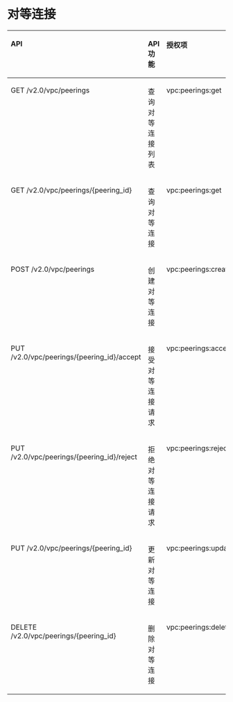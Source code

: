 # 对等连接<a name="ZH-CN_TOPIC_0201534122"></a>

<a name="table967413133817"></a>
<table><thead align="left"><tr id="row9708231163820"><th class="cellrowborder" valign="top" width="37%" id="mcps1.1.5.1.1"><p id="p1970823143813"><a name="p1970823143813"></a><a name="p1970823143813"></a>API</p>
</th>
<th class="cellrowborder" valign="top" width="22%" id="mcps1.1.5.1.2"><p id="p12638211185918"><a name="p12638211185918"></a><a name="p12638211185918"></a>API功能</p>
</th>
<th class="cellrowborder" valign="top" width="15%" id="mcps1.1.5.1.3"><p id="p137081931143810"><a name="p137081931143810"></a><a name="p137081931143810"></a>授权项</p>
</th>
<th class="cellrowborder" valign="top" width="26%" id="mcps1.1.5.1.4"><p id="p1366363695811"><a name="p1366363695811"></a><a name="p1366363695811"></a>授权项作用域</p>
</th>
</tr>
</thead>
<tbody><tr id="row197081331113817"><td class="cellrowborder" valign="top" width="37%" headers="mcps1.1.5.1.1 "><p id="p143974820139"><a name="p143974820139"></a><a name="p143974820139"></a>GET /v2.0/vpc/peerings</p>
</td>
<td class="cellrowborder" valign="top" width="22%" headers="mcps1.1.5.1.2 "><p id="p7482131816133"><a name="p7482131816133"></a><a name="p7482131816133"></a>查询对等连接列表</p>
</td>
<td class="cellrowborder" valign="top" width="15%" headers="mcps1.1.5.1.3 "><p id="p13892440173820"><a name="p13892440173820"></a><a name="p13892440173820"></a>vpc:peerings:get</p>
</td>
<td class="cellrowborder" valign="top" width="26%" headers="mcps1.1.5.1.4 "><a name="ul66241846203119"></a><a name="ul66241846203119"></a><ul id="ul66241846203119"><li>支持：项目（Project）</li><li>不支持：企业项目（Enterprise Project）</li></ul>
</td>
</tr>
<tr id="row15709203163811"><td class="cellrowborder" valign="top" width="37%" headers="mcps1.1.5.1.1 "><p id="p17649343101319"><a name="p17649343101319"></a><a name="p17649343101319"></a>GET /v2.0/vpc/peerings/{peering_id}</p>
</td>
<td class="cellrowborder" valign="top" width="22%" headers="mcps1.1.5.1.2 "><p id="p1549015468132"><a name="p1549015468132"></a><a name="p1549015468132"></a>查询对等连接</p>
</td>
<td class="cellrowborder" valign="top" width="15%" headers="mcps1.1.5.1.3 "><p id="p1940834512014"><a name="p1940834512014"></a><a name="p1940834512014"></a>vpc:peerings:get</p>
</td>
<td class="cellrowborder" valign="top" width="26%" headers="mcps1.1.5.1.4 "><a name="ul95023481322"></a><a name="ul95023481322"></a><ul id="ul95023481322"><li>支持：项目（Project）</li><li>不支持：企业项目（Enterprise Project）</li></ul>
</td>
</tr>
<tr id="row1670914317388"><td class="cellrowborder" valign="top" width="37%" headers="mcps1.1.5.1.1 "><p id="p181448651411"><a name="p181448651411"></a><a name="p181448651411"></a>POST /v2.0/vpc/peerings</p>
</td>
<td class="cellrowborder" valign="top" width="22%" headers="mcps1.1.5.1.2 "><p id="p8638811165911"><a name="p8638811165911"></a><a name="p8638811165911"></a>创建对等连接</p>
</td>
<td class="cellrowborder" valign="top" width="15%" headers="mcps1.1.5.1.3 "><p id="p1724712431387"><a name="p1724712431387"></a><a name="p1724712431387"></a>vpc:peerings:create</p>
</td>
<td class="cellrowborder" valign="top" width="26%" headers="mcps1.1.5.1.4 "><a name="ul15513950173211"></a><a name="ul15513950173211"></a><ul id="ul15513950173211"><li>支持：项目（Project）</li><li>不支持：企业项目（Enterprise Project）</li></ul>
</td>
</tr>
<tr id="row6709163118385"><td class="cellrowborder" valign="top" width="37%" headers="mcps1.1.5.1.1 "><p id="p206275422143"><a name="p206275422143"></a><a name="p206275422143"></a>PUT /v2.0/vpc/peerings/{peering_id}/accept</p>
</td>
<td class="cellrowborder" valign="top" width="22%" headers="mcps1.1.5.1.2 "><p id="p135991634111413"><a name="p135991634111413"></a><a name="p135991634111413"></a>接受对等连接请求</p>
</td>
<td class="cellrowborder" valign="top" width="15%" headers="mcps1.1.5.1.3 "><p id="p383524711173"><a name="p383524711173"></a><a name="p383524711173"></a>vpc:peerings:accept</p>
</td>
<td class="cellrowborder" valign="top" width="26%" headers="mcps1.1.5.1.4 "><a name="ul33641652103217"></a><a name="ul33641652103217"></a><ul id="ul33641652103217"><li>支持：项目（Project）</li><li>不支持：企业项目（Enterprise Project）</li></ul>
</td>
</tr>
<tr id="row1821415719143"><td class="cellrowborder" valign="top" width="37%" headers="mcps1.1.5.1.1 "><p id="p11214957111419"><a name="p11214957111419"></a><a name="p11214957111419"></a>PUT /v2.0/vpc/peerings/{peering_id}/reject</p>
</td>
<td class="cellrowborder" valign="top" width="22%" headers="mcps1.1.5.1.2 "><p id="p1921455713144"><a name="p1921455713144"></a><a name="p1921455713144"></a>拒绝对等连接请求</p>
</td>
<td class="cellrowborder" valign="top" width="15%" headers="mcps1.1.5.1.3 "><p id="p02142057171419"><a name="p02142057171419"></a><a name="p02142057171419"></a>vpc:peerings:reject</p>
</td>
<td class="cellrowborder" valign="top" width="26%" headers="mcps1.1.5.1.4 "><a name="ul117422611618"></a><a name="ul117422611618"></a><ul id="ul117422611618"><li>支持：项目（Project）</li><li>不支持：企业项目（Enterprise Project）</li></ul>
</td>
</tr>
<tr id="row134257015151"><td class="cellrowborder" valign="top" width="37%" headers="mcps1.1.5.1.1 "><p id="p13307113415152"><a name="p13307113415152"></a><a name="p13307113415152"></a>PUT /v2.0/vpc/peerings/{peering_id}</p>
</td>
<td class="cellrowborder" valign="top" width="22%" headers="mcps1.1.5.1.2 "><p id="p74251013151"><a name="p74251013151"></a><a name="p74251013151"></a>更新对等连接</p>
</td>
<td class="cellrowborder" valign="top" width="15%" headers="mcps1.1.5.1.3 "><p id="p2720085191"><a name="p2720085191"></a><a name="p2720085191"></a>vpc:peerings:update</p>
</td>
<td class="cellrowborder" valign="top" width="26%" headers="mcps1.1.5.1.4 "><a name="ul758314891613"></a><a name="ul758314891613"></a><ul id="ul758314891613"><li>支持：项目（Project）</li><li>不支持：企业项目（Enterprise Project）</li></ul>
</td>
</tr>
<tr id="row629817252151"><td class="cellrowborder" valign="top" width="37%" headers="mcps1.1.5.1.1 "><p id="p1629862511519"><a name="p1629862511519"></a><a name="p1629862511519"></a>DELETE /v2.0/vpc/peerings/{peering_id}</p>
</td>
<td class="cellrowborder" valign="top" width="22%" headers="mcps1.1.5.1.2 "><p id="p1129816255153"><a name="p1129816255153"></a><a name="p1129816255153"></a>删除对等连接</p>
</td>
<td class="cellrowborder" valign="top" width="15%" headers="mcps1.1.5.1.3 "><p id="p1381162919184"><a name="p1381162919184"></a><a name="p1381162919184"></a>vpc:peerings:delete</p>
</td>
<td class="cellrowborder" valign="top" width="26%" headers="mcps1.1.5.1.4 "><a name="ul14304121011169"></a><a name="ul14304121011169"></a><ul id="ul14304121011169"><li>支持：项目（Project）</li><li>不支持：企业项目（Enterprise Project）</li></ul>
</td>
</tr>
</tbody>
</table>

